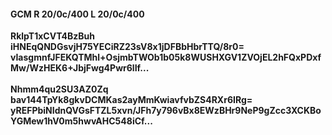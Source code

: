 #### GCM R 20/0c/400 L 20/0c/400
**RklpT1xCVT4BzBuh**<br/>**iHNEqQNDGsvjH75YECiRZ23sV8x1jDFBbHbrTTQ/8r0=**<br/>**vIasgmnfJFEKQTMhl+OsjmbTWOb1b05k8WUSHXGV1ZVOjEL2hFQxPDxfMw/WzHEK6+JbjFwg4Pwr6lIf...**<br/><br/>
**Nhmm4qu2SU3AZ0Zq**<br/>**bav144TpYk8gkvDCMKas2ayMmKwiavfvbZS4RXr6IRg=**<br/>**yREFPbiNIdnQVGsFTZL5xvn/JFh7y796vBx8EWzBHr9NeP9gZcc3XCKBoYGMew1hV0m5hwvAHC548iCf...**
